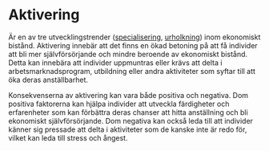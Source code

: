 # Aktivering

Är en av tre utvecklingstrender ([specialisering](./Specialisering.md), [urholkning](./Urholkning.md)) inom ekonomiskt bistånd. Aktivering innebär att det finns en ökad betoning på att få individer att bli mer självförsörjande och mindre beroende av ekonomiskt bistånd. Detta kan innebära att individer uppmuntras eller krävs att delta i arbetsmarknadsprogram, utbildning eller andra aktiviteter som syftar till att öka deras anställbarhet.

Konsekvenserna av aktivering kan vara både positiva och negativa. Dom positiva faktorerna kan hjälpa individer att utveckla färdigheter och erfarenheter som kan förbättra deras chanser att hitta anställning och bli ekonomiskt självförsörjande. Dom negativa kan också leda till att individer känner sig pressade att delta i aktiviteter som de kanske inte är redo för, vilket kan leda till stress och ångest.